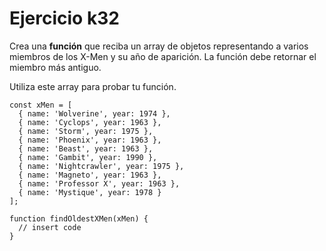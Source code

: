 # Ejercicio k32

Crea una **función** que reciba un array de objetos representando a varios miembros de los X-Men y su año de aparición. La función debe retornar el miembro más antiguo.

Utiliza este array para probar tu función.

```
const xMen = [
  { name: 'Wolverine', year: 1974 },
  { name: 'Cyclops', year: 1963 },
  { name: 'Storm', year: 1975 },
  { name: 'Phoenix', year: 1963 },
  { name: 'Beast', year: 1963 },
  { name: 'Gambit', year: 1990 },
  { name: 'Nightcrawler', year: 1975 },
  { name: 'Magneto', year: 1963 },
  { name: 'Professor X', year: 1963 },
  { name: 'Mystique', year: 1978 }
];

function findOldestXMen(xMen) {
  // insert code
}
```